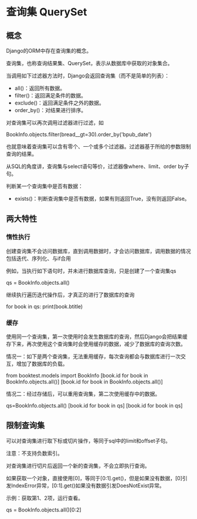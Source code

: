 # 查询集 QuerySet


## 概念

Django的ORM中存在查询集的概念。

查询集，也称查询结果集、QuerySet，表示从数据库中获取的对象集合。

当调用如下过滤器方法时，Django会返回查询集（而不是简单的列表）：

- all()：返回所有数据。
- filter()：返回满足条件的数据。
- exclude()：返回满足条件之外的数据。
- order_by()：对结果进行排序。

对查询集可以再次调用过滤器进行过滤，如

 BookInfo.objects.filter(bread__gt=30).order_by('bpub_date')

也就意味着查询集可以含有零个、一个或多个过滤器。过滤器基于所给的参数限制查询的结果。

从SQL的角度讲，查询集与select语句等价，过滤器像where、limit、order by子句。

判断某一个查询集中是否有数据：

- exists()：判断查询集中是否有数据，如果有则返回True，没有则返回False。

## 两大特性

### 惰性执行

创建查询集不会访问数据库，直到调用数据时，才会访问数据库，调用数据的情况包括迭代、序列化、与if合用

例如，当执行如下语句时，并未进行数据库查询，只是创建了一个查询集qs

qs = BookInfo.objects.all()

继续执行遍历迭代操作后，才真正的进行了数据库的查询

for book in qs: print(book.btitle)

### 缓存

使用同一个查询集，第一次使用时会发生数据库的查询，然后Django会把结果缓存下来，再次使用这个查询集时会使用缓存的数据，减少了数据库的查询次数。

情况一：如下是两个查询集，无法重用缓存，每次查询都会与数据库进行一次交互，增加了数据库的负载。

from booktest.models import BookInfo [book.id for book in BookInfo.objects.all()] [book.id for book in BookInfo.objects.all()]

情况二：经过存储后，可以重用查询集，第二次使用缓存中的数据。

qs=BookInfo.objects.all() [book.id for book in qs] [book.id for book in qs]

## 限制查询集

可以对查询集进行取下标或切片操作，等同于sql中的limit和offset子句。

注意：不支持负数索引。

对查询集进行切片后返回一个新的查询集，不会立即执行查询。

如果获取一个对象，直接使用[0]，等同于[0:1].get()，但是如果没有数据，[0]引发IndexError异常，[0:1].get()如果没有数据引发DoesNotExist异常。

示例：获取第1、2项，运行查看。

qs = BookInfo.objects.all()[0:2]
